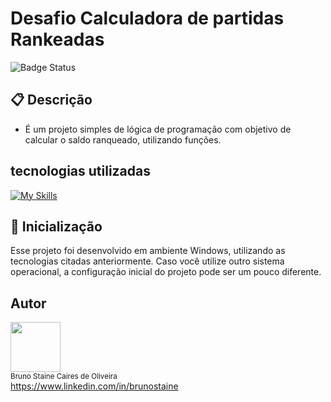# Desafio Calculadora de partidas Rankeadas

![Badge Status](https://img.shields.io/static/v1?label=STATUS&message=Finalizado&color=green&style=for-the-badge)


## :clipboard: Descrição

- É um projeto simples de lógica de programação com objetivo de calcular o saldo ranqueado, utilizando funções.

## tecnologias utilizadas

[![My Skills](https://skillicons.dev/icons?i=javascript,vscode)](https://skillicons.dev)


## :rocket: Inicialização
Esse projeto foi desenvolvido em ambiente Windows, utilizando as tecnologias citadas anteriormente.
Caso você utilize outro sistema operacional, a configuração inicial do projeto pode ser um pouco diferente.

## Autor

<img src="https://user-images.githubusercontent.com/87622645/157755137-8d22a951-d323-4c33-814e-c0351ebefafe.png" width=80><br>
<sub>Bruno Staine Caires de Oliveira</sub><br>
https://www.linkedin.com/in/brunostaine